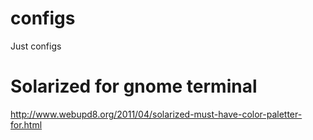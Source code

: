 # configs
Just configs

# Solarized for gnome terminal
http://www.webupd8.org/2011/04/solarized-must-have-color-paletter-for.html
